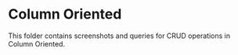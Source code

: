 # Column Oriented
This folder contains screenshots and queries for CRUD operations in Column Oriented.
